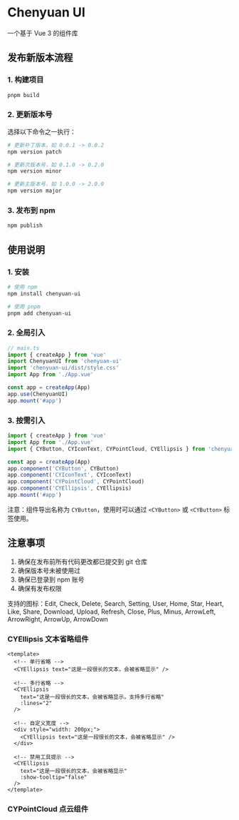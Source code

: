 # Chenyuan UI

一个基于 Vue 3 的组件库

## 发布新版本流程

### 1. 构建项目
```bash
pnpm build
```

### 2. 更新版本号
选择以下命令之一执行：
```bash
# 更新补丁版本，如 0.0.1 -> 0.0.2
npm version patch

# 更新次版本号，如 0.1.0 -> 0.2.0
npm version minor

# 更新主版本号，如 1.0.0 -> 2.0.0
npm version major
```

### 3. 发布到 npm
```bash
npm publish
```

## 使用说明

### 1. 安装
```bash
# 使用 npm
npm install chenyuan-ui

# 使用 pnpm
pnpm add chenyuan-ui
```

### 2. 全局引入
```typescript
// main.ts
import { createApp } from 'vue'
import ChenyuanUI from 'chenyuan-ui'
import 'chenyuan-ui/dist/style.css'
import App from './App.vue'

const app = createApp(App)
app.use(ChenyuanUI)
app.mount('#app')
```

### 3. 按需引入

```js
import { createApp } from 'vue'
import App from './App.vue'
import { CYButton, CYIconText, CYPointCloud, CYEllipsis } from 'chenyuan-ui'

const app = createApp(App)
app.component('CYButton', CYButton)
app.component('CYIconText', CYIconText)
app.component('CYPointCloud', CYPointCloud)
app.component('CYEllipsis', CYEllipsis)
app.mount('#app')
```

注意：组件导出名称为 `CYButton`，使用时可以通过 `<CYButton>` 或 `<CYButton>` 标签使用。

## 注意事项
1. 确保在发布前所有代码更改都已提交到 git 仓库
2. 确保版本号未被使用过
3. 确保已登录到 npm 账号
4. 确保有发布权限

支持的图标：Edit, Check, Delete, Search, Setting, User, Home, Star, Heart, Like, Share, Download, Upload, Refresh, Close, Plus, Minus, ArrowLeft, ArrowRight, ArrowUp, ArrowDown

### CYEllipsis 文本省略组件

```vue
<template>
  <!-- 单行省略 -->
  <CYEllipsis text="这是一段很长的文本，会被省略显示" />
  
  <!-- 多行省略 -->
  <CYEllipsis 
    text="这是一段很长的文本，会被省略显示，支持多行省略" 
    :lines="2" 
  />
  
  <!-- 自定义宽度 -->
  <div style="width: 200px;">
    <CYEllipsis text="这是一段很长的文本，会被省略显示" />
  </div>
  
  <!-- 禁用工具提示 -->
  <CYEllipsis 
    text="这是一段很长的文本，会被省略显示" 
    :show-tooltip="false" 
  />
</template>
```

### CYPointCloud 点云组件